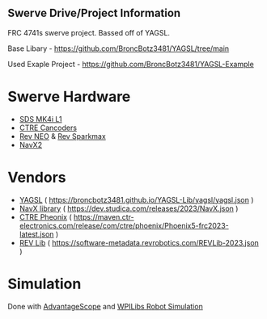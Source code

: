 ## Swerve Drive/Project Information
FRC 4741s swerve project. Bassed off of YAGSL.

Base Libary - https://github.com/BroncBotz3481/YAGSL/tree/main

Used Exaple Project - https://github.com/BroncBotz3481/YAGSL-Example

# Swerve Hardware
- [SDS MK4i L1](https://www.swervedrivespecialties.com/products/mk4i-swerve-module)
- [CTRE Cancoders](https://store.ctr-electronics.com/cancoder/)
- [Rev NEO](https://www.revrobotics.com/rev-21-1650/) & [Rev Sparkmax](https://www.revrobotics.com/rev-11-2158/)
- [NavX2](https://www.andymark.com/products/navx2-mxp-robotics-navigation-sensor)


# Vendors
- [YAGSL](https://github.com/BroncBotz3481/YAGSL/tree/main) ( https://broncbotz3481.github.io/YAGSL-Lib/yagsl/yagsl.json )
- [NavX library](https://pdocs.kauailabs.com/navx-mxp/software/roborio-libraries/java/) ( https://dev.studica.com/releases/2023/NavX.json )
- [CTRE Pheonix](https://v5.docs.ctr-electronics.com/en/stable/ch05a_CppJava.html#frc-c-java-add-phoenix) ( https://maven.ctr-electronics.com/release/com/ctre/phoenix/Phoenix5-frc2023-latest.json )
- [REV Lib](https://docs.revrobotics.com/sparkmax/software-resources/spark-max-api-information#c++-and-java) ( https://software-metadata.revrobotics.com/REVLib-2023.json )

# Simulation
Done with [AdvantageScope](https://github.com/Mechanical-Advantage/AdvantageScope) and [WPILibs Robot Simulation](https://docs.wpilib.org/en/stable/docs/software/wpilib-tools/robot-simulation/introduction.html)
